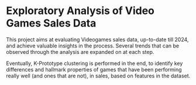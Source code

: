 # Exploratory Analysis of Video Games Sales Data

This project aims at evaluating Videogames sales data, up-to-date till 2024, and achieve valuable insights in the process. Several trends that can be observed through the analysis are expanded on at each step.

Eventually, K-Prototype clustering is performed in the end, to identify key differences and hallmark properties of games that have been performing really well (and ones that are not), in sales, based on features in the dataset.
